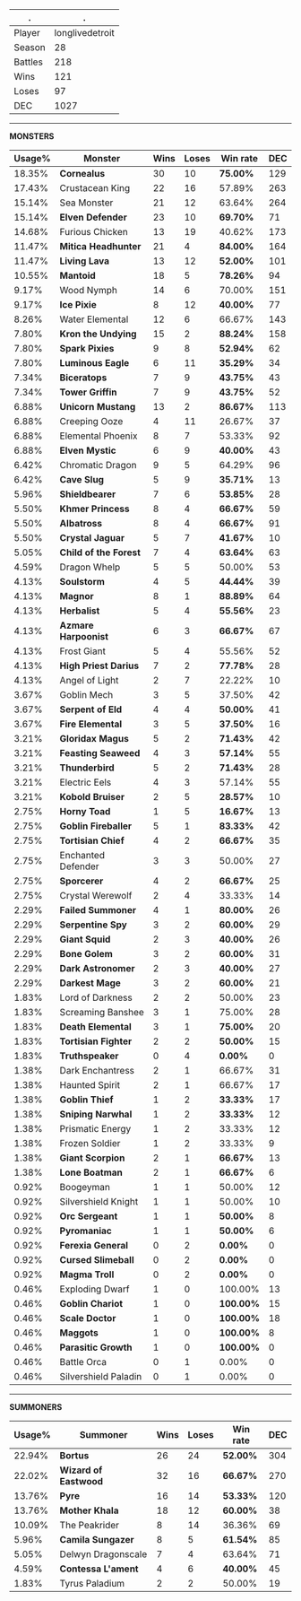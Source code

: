 .|.
|-|-
Player|longlivedetroit
Season|28
Battles|218
Wins|121
Loses|97
DEC|1027

---
**MONSTERS**

Usage%|Monster|Wins|Loses|Win rate|DEC|
-|-|-|-|-|-|
18.35%|**Cornealus**|30|10|**75.00%**|129|
17.43%|Crustacean King|22|16|57.89%|263|
15.14%|Sea Monster|21|12|63.64%|264|
15.14%|**Elven Defender**|23|10|**69.70%**|71|
14.68%|Furious Chicken|13|19|40.62%|173|
11.47%|**Mitica Headhunter**|21|4|**84.00%**|164|
11.47%|**Living Lava**|13|12|**52.00%**|101|
10.55%|**Mantoid**|18|5|**78.26%**|94|
9.17%|Wood Nymph|14|6|70.00%|151|
9.17%|**Ice Pixie**|8|12|**40.00%**|77|
8.26%|Water Elemental|12|6|66.67%|143|
7.80%|**Kron the Undying**|15|2|**88.24%**|158|
7.80%|**Spark Pixies**|9|8|**52.94%**|62|
7.80%|**Luminous Eagle**|6|11|**35.29%**|34|
7.34%|**Biceratops**|7|9|**43.75%**|43|
7.34%|**Tower Griffin**|7|9|**43.75%**|52|
6.88%|**Unicorn Mustang**|13|2|**86.67%**|113|
6.88%|Creeping Ooze|4|11|26.67%|37|
6.88%|Elemental Phoenix|8|7|53.33%|92|
6.88%|**Elven Mystic**|6|9|**40.00%**|43|
6.42%|Chromatic Dragon|9|5|64.29%|96|
6.42%|**Cave Slug**|5|9|**35.71%**|13|
5.96%|**Shieldbearer**|7|6|**53.85%**|28|
5.50%|**Khmer Princess**|8|4|**66.67%**|59|
5.50%|**Albatross**|8|4|**66.67%**|91|
5.50%|**Crystal Jaguar**|5|7|**41.67%**|10|
5.05%|**Child of the Forest**|7|4|**63.64%**|63|
4.59%|Dragon Whelp|5|5|50.00%|53|
4.13%|**Soulstorm**|4|5|**44.44%**|39|
4.13%|**Magnor**|8|1|**88.89%**|64|
4.13%|**Herbalist**|5|4|**55.56%**|23|
4.13%|**Azmare Harpoonist**|6|3|**66.67%**|67|
4.13%|Frost Giant|5|4|55.56%|52|
4.13%|**High Priest Darius**|7|2|**77.78%**|28|
4.13%|Angel of Light|2|7|22.22%|10|
3.67%|Goblin Mech|3|5|37.50%|42|
3.67%|**Serpent of Eld**|4|4|**50.00%**|41|
3.67%|**Fire Elemental**|3|5|**37.50%**|16|
3.21%|**Gloridax Magus**|5|2|**71.43%**|42|
3.21%|**Feasting Seaweed**|4|3|**57.14%**|55|
3.21%|**Thunderbird**|5|2|**71.43%**|28|
3.21%|Electric Eels|4|3|57.14%|55|
3.21%|**Kobold Bruiser**|2|5|**28.57%**|10|
2.75%|**Horny Toad**|1|5|**16.67%**|13|
2.75%|**Goblin Fireballer**|5|1|**83.33%**|42|
2.75%|**Tortisian Chief**|4|2|**66.67%**|35|
2.75%|Enchanted Defender|3|3|50.00%|27|
2.75%|**Sporcerer**|4|2|**66.67%**|25|
2.75%|Crystal Werewolf|2|4|33.33%|14|
2.29%|**Failed Summoner**|4|1|**80.00%**|26|
2.29%|**Serpentine Spy**|3|2|**60.00%**|29|
2.29%|**Giant Squid**|2|3|**40.00%**|26|
2.29%|**Bone Golem**|3|2|**60.00%**|31|
2.29%|**Dark Astronomer**|2|3|**40.00%**|27|
2.29%|**Darkest Mage**|3|2|**60.00%**|21|
1.83%|Lord of Darkness|2|2|50.00%|23|
1.83%|Screaming Banshee|3|1|75.00%|28|
1.83%|**Death Elemental**|3|1|**75.00%**|20|
1.83%|**Tortisian Fighter**|2|2|**50.00%**|15|
1.83%|**Truthspeaker**|0|4|**0.00%**|0|
1.38%|Dark Enchantress|2|1|66.67%|31|
1.38%|Haunted Spirit|2|1|66.67%|17|
1.38%|**Goblin Thief**|1|2|**33.33%**|17|
1.38%|**Sniping Narwhal**|1|2|**33.33%**|12|
1.38%|Prismatic Energy|1|2|33.33%|12|
1.38%|Frozen Soldier|1|2|33.33%|9|
1.38%|**Giant Scorpion**|2|1|**66.67%**|13|
1.38%|**Lone Boatman**|2|1|**66.67%**|6|
0.92%|Boogeyman|1|1|50.00%|12|
0.92%|Silvershield Knight|1|1|50.00%|10|
0.92%|**Orc Sergeant**|1|1|**50.00%**|8|
0.92%|**Pyromaniac**|1|1|**50.00%**|6|
0.92%|**Ferexia General**|0|2|**0.00%**|0|
0.92%|**Cursed Slimeball**|0|2|**0.00%**|0|
0.92%|**Magma Troll**|0|2|**0.00%**|0|
0.46%|Exploding Dwarf|1|0|100.00%|13|
0.46%|**Goblin Chariot**|1|0|**100.00%**|15|
0.46%|**Scale Doctor**|1|0|**100.00%**|18|
0.46%|**Maggots**|1|0|**100.00%**|8|
0.46%|**Parasitic Growth**|1|0|**100.00%**|0|
0.46%|Battle Orca|0|1|0.00%|0|
0.46%|Silvershield Paladin|0|1|0.00%|0|

---
**SUMMONERS**

Usage%|Summoner|Wins|Loses|Win rate|DEC|
-|-|-|-|-|-|
22.94%|**Bortus**|26|24|**52.00%**|304|
22.02%|**Wizard of Eastwood**|32|16|**66.67%**|270|
13.76%|**Pyre**|16|14|**53.33%**|120|
13.76%|**Mother Khala**|18|12|**60.00%**|38|
10.09%|The Peakrider|8|14|36.36%|69|
5.96%|**Camila Sungazer**|8|5|**61.54%**|85|
5.05%|Delwyn Dragonscale|7|4|63.64%|71|
4.59%|**Contessa L'ament**|4|6|**40.00%**|45|
1.83%|Tyrus Paladium|2|2|50.00%|19|
